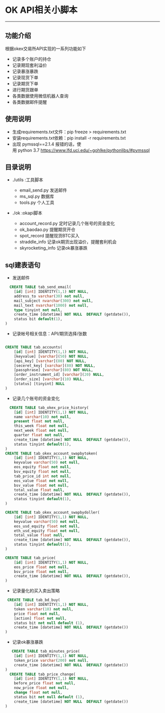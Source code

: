 # OK API相关小脚本

---
## 功能介绍

根据okex交易所API实现的一系列功能如下

- 记录多个账户的持仓
- 记录期现套利溢价
- 记录暴涨暴跌
- 记录现货下单
- 记录期货下单
- 进行期货跟单
- 各类数据使用微信机器人查询
- 各类数据邮件提醒

## 使用说明
- 生成requirements.txt文件：pip freeze > requirements.txt
- 安装requirements.txt依赖：pip install -r requirements.txt
- 出现 pymssql==2.1.4 报错的话，使用 python 3.7 https://www.lfd.uci.edu/~gohlke/pythonlibs/#pymssql


## 目录说明
- ./utils :工具脚本 

	- email_send.py 发送邮件
	- ms_sql.py 数据库
	- tools.py 个人工具 

-  ./ok :okapi脚本 
	- account_record.py  定时记录几个账号的资金变化
	- ok_baodao.py 提醒期货开仓
	- spot_record 提醒现货BTC买入
	- straddle_info 记录ok期货出现溢价，提醒套利机会
	- skyrocketing_info 记录ok暴涨暴跌



## sql建表语句

- 发送邮件
```sql
  CREATE TABLE tab_send_email(
	[id] [int] IDENTITY(1,1) NOT NULL,
	address_to varchar(30) not null,
	mail_subject nvarchar(300) not null,
	mail_text nvarchar(1000) not null,
	type tinyint not null,
	create_time [datetime] NOT NULL  DEFAULT (getdate()),
	status bit default(1),
)
```
- 记录帐号相关信息：API/期货选择/张数
```sql

CREATE TABLE tab_accounts(
	[id] [int] IDENTITY(1,1) NOT NULL,
	[keyvalue] [varchar](50) NOT NULL,
	[api_key] [varchar](80) NOT NULL,
	[seceret_key] [varchar](80) NOT NULL,
	[passphrase] [varchar](80) NOT NULL,
	[order_instrument_id] [varchar](20) NULL,
	[order_size] [varchar](10) NULL,
	[status] [tinyint] NULL
)
```

- 记录几个账号的资金变化
```sql
  CREATE TABLE tab_okex_price_history(
    [id] [int] IDENTITY(1,1) NOT NULL,
    name varchar(10) not null,
    present float not null,
    this_week float not null,
    next_week float not null,
    quarter float not null,
    create_time [datetime] NOT NULL  DEFAULT (getdate()),
    status tinyint default(1),
)
CREATE TABLE tab_okex_account_swapbytoken(
    [id] [int] IDENTITY(1,1) NOT NULL,
    keyvalue varchar(50) not null,
    eos_equity float not null,
    bsv_equity float not null,
	tab_price_id int not null,
	eos_value float not null,
	bsv_value float not null,
	total_value float null,
    create_time [datetime] NOT NULL  DEFAULT (getdate()),
    status tinyint default(1),
)

CREATE TABLE tab_okex_account_swapbydoller(
    [id] [int] IDENTITY(1,1) NOT NULL,
    keyvalue varchar(50) not null,
    eos_usd_equity float not null,
    eth_usd_equity float not null,
	total_value float null,
    create_time [datetime] NOT NULL  DEFAULT (getdate()),
    status tinyint default(1),
)

CREATE TABLE tab_price(
    [id] [int] IDENTITY(1,1) NOT NULL,
    eos_price float not null,
    bsv_price float not null,
    create_time [datetime] NOT NULL  DEFAULT (getdate()),
)
```


- 记录量化的买入卖出策略
```sql
 CREATE TABLE tab_bd_buy(
	[id] [int] IDENTITY(1,1) NOT NULL,
	token varchar(10) not null,
	price float not null,
	[action] float not null,
	status bit not null default (1),
	create_time [datetime] NOT NULL  DEFAULT (getdate())
)
```

- 记录ok暴涨暴跌
```sql
   CREATE TABLE tab_minutes_price(
	[id] [int] IDENTITY(1,1) NOT NULL,
	token_price varchar(200) not null,
	create_time [datetime] NOT NULL  DEFAULT (getdate())
)
  CREATE TABLE tab_price_change(
	[id] [int] IDENTITY(1,1) NOT NULL,
	before_price float not null,
	now_price float not null,
	change float not null,
	status bit not null default (1),
	create_time [datetime] NOT NULL  DEFAULT (getdate())
)
```